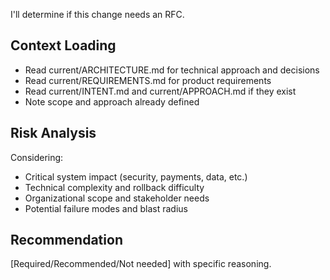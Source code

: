 I'll determine if this change needs an RFC.

## Context Loading

- Read current/ARCHITECTURE.md for technical approach and decisions
- Read current/REQUIREMENTS.md for product requirements
- Read current/INTENT.md and current/APPROACH.md if they exist
- Note scope and approach already defined

## Risk Analysis

Considering:

- Critical system impact (security, payments, data, etc.)
- Technical complexity and rollback difficulty
- Organizational scope and stakeholder needs
- Potential failure modes and blast radius

## Recommendation

[Required/Recommended/Not needed] with specific reasoning.
